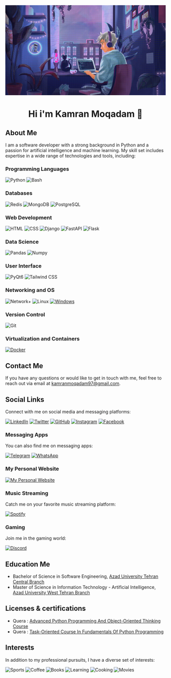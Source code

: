 <div>
<img  src='Data/CoverGitub.gif' alt="my gif">
</div>
<div align="center">
<h1>Hi i'm Kamran Moqadam &#128060; </h1>
</div>

<h2>About Me</h2>
<p>I am a software developer with a strong background in Python and a passion for artificial intelligence and machine learning. My skill set includes expertise in a wide range of technologies and tools, including:
</p>

<h3>Programming Languages</h3>

![Python](https://img.shields.io/badge/Python-3776AB?style=for-the-badge&logo=python&logoColor=white)
![Bash](https://img.shields.io/badge/Bash-4EAA25?style=for-the-badge&logo=gnu-bash&logoColor=white)

<h3>Databases</h3>

![Redis](https://img.shields.io/badge/Redis-DC382D?style=for-the-badge&logo=redis&logoColor=white)
![MongoDB](https://img.shields.io/badge/MongoDB-47A248?style=for-the-badge&logo=mongodb&logoColor=white)
![PostgreSQL](https://img.shields.io/badge/PostgreSQL-336791?style=for-the-badge&logo=postgresql&logoColor=white)

<h3>Web Development</h3>

![HTML](https://img.shields.io/badge/HTML-E34F26?style=for-the-badge&logo=html5&logoColor=white)
![CSS](https://img.shields.io/badge/CSS-1572B6?style=for-the-badge&logo=css3&logoColor=white)
![Django](https://img.shields.io/badge/Django-092E20?style=for-the-badge&logo=django&logoColor=white)
![FastAPI](https://img.shields.io/badge/FastAPI-009688?style=for-the-badge&logo=fastapi&logoColor=white)
![Flask](https://img.shields.io/badge/Flask-000000?style=for-the-badge&logo=flask&logoColor=white)

<h3>Data Science</h3>

![Pandas](https://img.shields.io/badge/Pandas-150458?style=for-the-badge&logo=pandas&logoColor=white)
![Numpy](https://img.shields.io/badge/Numpy-013243?style=for-the-badge&logo=numpy&logoColor=white)

<h3>User Interface</h3>

![PyQt6](https://img.shields.io/badge/PyQt6-41CD52?style=for-the-badge&logo=qt&logoColor=white)
![Tailwind CSS](https://img.shields.io/badge/Tailwind%20CSS-38B2AC?style=for-the-badge&logo=tailwind-css&logoColor=white)

<h3>Networking and OS</h3>

![Network+](https://img.shields.io/badge/Network%2B-000000?style=for-the-badge&logo=cisco&logoColor=white)
![Linux](https://img.shields.io/badge/Linux-FCC624?style=for-the-badge&logo=linux&logoColor=black)
[![Windows](https://img.shields.io/badge/Windows-0078D6?style=for-the-badge&logo=windows&logoColor=white)](https://shields.io/)

<h3>Version Control</h3>

![Git](https://img.shields.io/badge/Git-F05032?style=for-the-badge&logo=git&logoColor=white)

<h3>Virtualization and Containers</h3>

[![Docker](https://img.shields.io/badge/Docker-2496ED?style=for-the-badge&logo=docker&logoColor=white)](https://shields.io/)

<h2>Contact Me</h2>

If you have any questions or would like to get in touch with me, feel free to reach out via email
at [kamranmoqadam97@gmail.com](mailto:kamranmoqadam97@gmail.com).

<h2>Social Links</h2>
<p>Connect with me on social media and messaging platforms:</p>

[![LinkedIn](https://img.shields.io/badge/LinkedIn-0077B5?style=for-the-badge&logo=linkedin&logoColor=white)](https://www.linkedin.com/in/kamran-moqadam/)
[![Twitter](https://img.shields.io/badge/Twitter-1DA1F2?style=for-the-badge&logo=twitter&logoColor=white)](https://twitter.com/KamranMoqadam)
[![GitHub](https://img.shields.io/badge/GitHub-181717?style=for-the-badge&logo=github&logoColor=white)](https://github.com/KamranMoqadam)
[![Instagram](https://img.shields.io/badge/Instagram-E4405F?style=for-the-badge&logo=instagram&logoColor=white)](https://www.instagram.com/kamranmoqadam/)
[![Facebook](https://img.shields.io/badge/Facebook-1877F2?style=for-the-badge&logo=facebook&logoColor=white)](https://www.facebook.com/Kamranmoqadam)

<h3> Messaging Apps </h3>
<p>You can also find me on messaging apps:</p>

[![Telegram](https://img.shields.io/badge/Telegram-2CA5E0?style=for-the-badge&logo=telegram&logoColor=white)](https://t.me/kamranmoqadam)
[![WhatsApp](https://img.shields.io/badge/WhatsApp-25D366?style=for-the-badge&logo=whatsapp&logoColor=white)](https://wa.me/qr/G4JDLHOWVZHNM1)

<h3>My Personal Website</h3>

[![My Personal Website](https://img.shields.io/badge/My%20Website-Visit%20Now-brightgreen?style=for-the-badge&logo=your-icon)](http://kamranmoqadam.com/)

<h3>Music Streaming</h3>
<p>Catch me on your favorite music streaming platform:</p>

[![Spotify](https://img.shields.io/badge/Spotify-1ED760?style=for-the-badge&logo=spotify&logoColor=white)](https://open.spotify.com/user/31becopgf53r5sehnkeyispma5ya)

<h3>Gaming</h3>
<p>Join me in the gaming world:</p>

[![Discord](https://img.shields.io/badge/Discord-7289DA?style=for-the-badge&logo=discord&logoColor=white)](https://discord.gg/kamranmoqadam)

<h2>Education Me</h2>

- Bachelor of Science in Software Engineering, [Azad University Tehran Central Branch](https://ctb.iau.ir/en)
- Master of Science in Information Technology - Artificial
  Intelligence, [Azad University West Tehran Branch](https://wtb.iau.ir/en)

<h2>Licenses & certifications</h2>

- Quera : [Advanced Python Programming And Object-Oriented Thinking Course](https://quera.org/certificate/PjzqOxKw/)
- Quera : [Task-Oriented Course In Fundamentals Of Python Programming](https://quera.org/certificate/K0la1d1Y/)

<h2>Interests</h2>
<p>In addition to my professional pursuits, I have a diverse set of interests:</p>


![Sports](https://img.shields.io/badge/Sports-%F0%9F%8F%80-brightgreen)
![Coffee](https://img.shields.io/badge/Coffee-%E2%98%95-orange)
![Books](https://img.shields.io/badge/Books-%F0%9F%93%9A-blue)
![Learning](https://img.shields.io/badge/Learning-%F0%9F%93%96-yellow)
![Cooking](https://img.shields.io/badge/Cooking-%F0%9F%8D%B3-red)
![Movies](https://img.shields.io/badge/Watching%20Movies-%F0%9F%8E%AC-purple)
